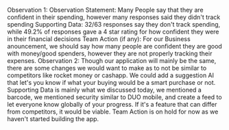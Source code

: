 Observation 1: 
  Observation Statement: Many People say that they are confident in their spending, however many responses said they didn't track spending
  Supporting Data: 32/63 responses say they don't track spending, while 49.2% of responses gave a 4 star rating for how confident they were in their financial decisions 
  Team Action (if any): For our Business anouncement, we should say how many people are confident they are good with money/good spenders, however they are not properly 
    tracking their expenses.
Observation 2:
Though our application will mainly be the same, there are some changes we would want to make as to not be similar to competitors like rocket money or cashapp. We could add a suggestion AI that let's you know if what your buying would be a smart purchase or not. Supporting Data is mainly what we discussed today, we mentioned a barcode, we mentioned security similar to DUO mobile, and create a feed to let everyone know globally of your progress. If it's a feature that can differ from competitors, it would be viable. Team Action is on hold for now as we haven't started building the app. 
